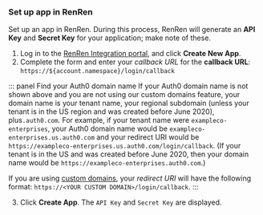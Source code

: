 ### Set up app in RenRen

Set up an app in RenRen. During this process, RenRen will generate an **API Key** and **Secret Key** for your application; make note of these.

1. Log in to the [RenRen Integration portal](http://app.renren.com/developers), and click **Create New App**.
2. Complete the form and enter your <dfn data-key="callback">callback URL</dfn> for the **callback URL**:
  `https://${account.namespace}/login/callback`

::: panel Find your Auth0 domain name
If your Auth0 domain name is not shown above and you are not using our custom domains feature, your domain name is your tenant name, your regional subdomain (unless your tenant is in the US region and was created before June 2020), plus`.auth0.com`. For example, if your tenant name were `exampleco-enterprises`, your Auth0 domain name would be `exampleco-enterprises.us.auth0.com` and your redirect URI would be `https://exampleco-enterprises.us.auth0.com/login/callback`. (If your tenant is in the US and was created before June 2020, then your domain name would be `https://exampleco-enterprises.auth0.com`.)

If you are using [custom domains](https://auth0.com/docs/custom-domains), your <dfn data-key="callback">redirect URI</dfn> will have the following format: `https://<YOUR CUSTOM DOMAIN>/login/callback`.
:::

3. Click **Create App**. The `API Key` and `Secret Key` are displayed.
